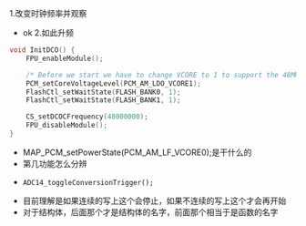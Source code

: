1.改变时钟频率并观察
+ ok
2.如此升频
``` C
void InitDCO() {
    FPU_enableModule();

    /* Before we start we have to change VCORE to 1 to support the 48MHz frequency */
    PCM_setCoreVoltageLevel(PCM_AM_LDO_VCORE1);
    FlashCtl_setWaitState(FLASH_BANK0, 1);
    FlashCtl_setWaitState(FLASH_BANK1, 1);

    CS_setDCOCFrequency(48000000);
    FPU_disableModule();
}
```
+    MAP_PCM_setPowerState(PCM_AM_LF_VCORE0);是干什么的
+  第几功能怎么分辨
+     ADC14_toggleConversionTrigger();
+ 目前理解是如果连续的写上这个会停止，如果不连续的写上这个才会再开始
+ 对于结构体，后面那个才是结构体的名字，前面那个相当于是函数的名字